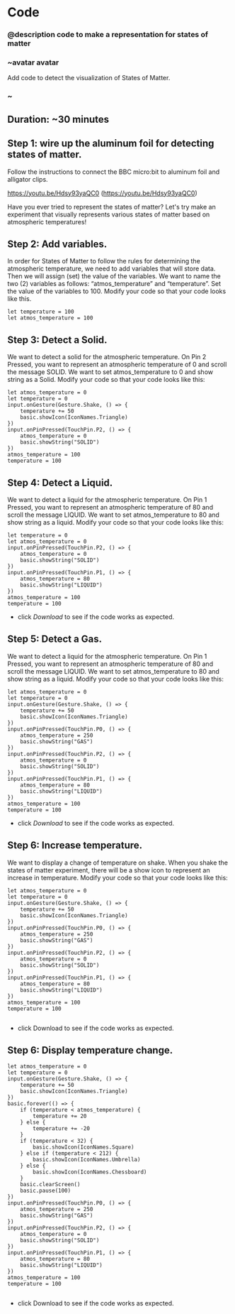 # Code
### @description code to make a representation for states of matter

### ~avatar avatar

Add code to detect the visualization of States of Matter.

### ~

## Duration: ~30 minutes

## Step 1: wire up the aluminum foil for detecting states of matter.

Follow the instructions to connect the BBC micro:bit to aluminum foil and alligator clips.

https://youtu.be/Hdsy93yaQC0 (https://youtu.be/Hdsy93yaQC0)

Have you ever tried to represent the states of matter? Let's try make an experiment that visually represents various states of matter based on atmospheric temperatures!


## Step 2: Add variables.


In order for States of Matter to follow the rules for determining the  atmospheric temperature, we need to add variables that will store data. Then we will assign (set) the value of the variables. We want to name the two (2) variables as follows: “atmos_temperature” and “temperature”. Set the value of the variables to 100.  Modify your code so that your code looks like this.

```blocks
let temperature = 100
let atmos_temperature = 100

```


## Step 3: Detect a Solid.

We want to detect a solid for the atmospheric temperature. On Pin 2 Pressed, you want to represent an atmospheric temperature of 0 and scroll the message SOLID. We want to set atmos_temperature to 0 and show string as a Solid. Modify your code so that your code looks like this:

```blocks
let atmos_temperature = 0
let temperature = 0
input.onGesture(Gesture.Shake, () => {
    temperature += 50
    basic.showIcon(IconNames.Triangle)
})
input.onPinPressed(TouchPin.P2, () => {
    atmos_temperature = 0
    basic.showString("SOLID")
})
atmos_temperature = 100
temperature = 100

```

## Step 4: Detect a Liquid.

We want to detect a liquid for the atmospheric temperature. On Pin 1 Pressed, you want to represent an atmospheric temperature of 80 and scroll the message LIQUID. We want to set atmos_temperature to 80 and show string as a liquid. Modify your code so that your code looks like this:

```blocks
let temperature = 0
let atmos_temperature = 0
input.onPinPressed(TouchPin.P2, () => {
    atmos_temperature = 0
    basic.showString("SOLID")
})
input.onPinPressed(TouchPin.P1, () => {
    atmos_temperature = 80
    basic.showString("LIQUID")
})
atmos_temperature = 100
temperature = 100

```

* click *Download* to see if the code works as expected.


## Step 5: Detect a Gas.

We want to detect a liquid for the atmospheric temperature. On Pin 1 Pressed, you want to represent an atmospheric temperature of 80 and scroll the message LIQUID. We want to set atmos_temperature to 80 and show string as a liquid. Modify your code so that your code looks like this:

```blocks
let atmos_temperature = 0
let temperature = 0
input.onGesture(Gesture.Shake, () => {
    temperature += 50
    basic.showIcon(IconNames.Triangle)
})
input.onPinPressed(TouchPin.P0, () => {
    atmos_temperature = 250
    basic.showString("GAS")
})
input.onPinPressed(TouchPin.P2, () => {
    atmos_temperature = 0
    basic.showString("SOLID")
})
input.onPinPressed(TouchPin.P1, () => {
    atmos_temperature = 80
    basic.showString("LIQUID")
})
atmos_temperature = 100
temperature = 100

```

* click *Download* to see if the code works as expected.


## Step 6: Increase temperature.

We want to display a change of temperature on shake. When you shake the states of matter experiment, there will be a show icon to represent an increase in temperature. Modify your code so that your code looks like this:

```blocks
let atmos_temperature = 0
let temperature = 0
input.onGesture(Gesture.Shake, () => {
    temperature += 50
    basic.showIcon(IconNames.Triangle)
})
input.onPinPressed(TouchPin.P0, () => {
    atmos_temperature = 250
    basic.showString("GAS")
})
input.onPinPressed(TouchPin.P2, () => {
    atmos_temperature = 0
    basic.showString("SOLID")
})
input.onPinPressed(TouchPin.P1, () => {
    atmos_temperature = 80
    basic.showString("LIQUID")
})
atmos_temperature = 100
temperature = 100


```

* click Download to see if the code works as expected.


## Step 6: Display temperature change.



```blocks
let atmos_temperature = 0
let temperature = 0
input.onGesture(Gesture.Shake, () => {
    temperature += 50
    basic.showIcon(IconNames.Triangle)
})
basic.forever(() => {
    if (temperature < atmos_temperature) {
        temperature += 20
    } else {
        temperature += -20
    }
    if (temperature < 32) {
        basic.showIcon(IconNames.Square)
    } else if (temperature < 212) {
        basic.showIcon(IconNames.Umbrella)
    } else {
        basic.showIcon(IconNames.Chessboard)
    }
    basic.clearScreen()
    basic.pause(100)
})
input.onPinPressed(TouchPin.P0, () => {
    atmos_temperature = 250
    basic.showString("GAS")
})
input.onPinPressed(TouchPin.P2, () => {
    atmos_temperature = 0
    basic.showString("SOLID")
})
input.onPinPressed(TouchPin.P1, () => {
    atmos_temperature = 80
    basic.showString("LIQUID")
})
atmos_temperature = 100
temperature = 100


```

* click Download to see if the code works as expected.

